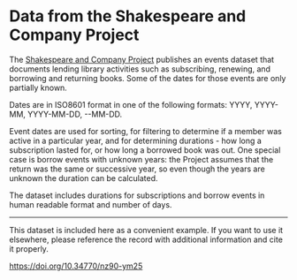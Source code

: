# Data from the Shakespeare and Company Project

The [Shakespeare and Company Project](https://shakespeareandco.princeton.edu/) publishes an events dataset that documents lending library activities such as subscribing, renewing, and borrowing and returning books. Some of the dates for those events are only partially known.

Dates are in ISO8601 format in one of the following formats: YYYY, YYYY-MM, YYYY-MM-DD, --MM-DD.

Event dates are used for sorting, for filtering to determine if a member was active in a particular year, and for determining durations - how long a subscription lasted for, or how long a borrowed book was out. One special case is borrow events with unknown years: the Project assumes that the return was the same or successive year, so even though the years are unknown the duration can be calculated.

The dataset includes durations for subscriptions and borrow events in human readable format and number of days.

----

This dataset is included here as a convenient example. If you want to use it elsewhere, please
reference the record with additional information and cite it properly.

https://doi.org/10.34770/nz90-ym25


